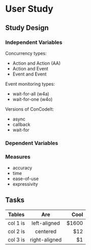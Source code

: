 # User Study

## Study Design

### Independent Variables

Concurrency types:

- Action and Action (AA)
- Action and Event
- Event and Event

Event monitoring types:

- wait-for-all (w4a)
- wait-for-one (w4o)

Versions of ConCodeIt:

- async
- callback
- wait-for

### Dependent Variables

### Measures

- accuracy
- time
- ease-of-use
- expressivity

## Tasks

| Tables   |      Are      |   Cool |
| -------- | :-----------: | -----: |
| col 1 is | left-aligned  | \$1600 |
| col 2 is |   centered    |   \$12 |
| col 3 is | right-aligned |    \$1 |

<!-- TODOs:  -->

<!-- ### Social Robot Tasks

#### Storytelling

- involves AA and w4a

- multi channel expression (AA w4a)
-
- hard-stop, e.g., the human leaving the robot (AE w4o)
 -->
